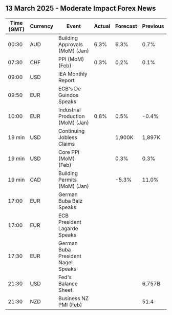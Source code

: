 ## 13 March 2025 - Moderate Impact Forex News

| Time (GMT) | Currency | Event | Actual | Forecast | Previous |
|------|----------|-------|--------|----------|----------|
| 00:30 | AUD | Building Approvals (MoM) (Jan) | 6.3% | 6.3% | 0.7% |
| 07:30 | CHF | PPI (MoM) (Feb) | 0.3% | 0.2% | 0.1% |
| 09:00 | USD | IEA Monthly Report |  |  |  |
| 09:50 | EUR | ECB's De Guindos Speaks |  |  |  |
| 10:00 | EUR | Industrial Production (MoM) (Jan) | 0.8% | 0.5% | -0.4% |
| 19 min | USD | Continuing Jobless Claims |  | 1,900K | 1,897K |
| 19 min | USD | Core PPI (MoM) (Feb) |  | 0.3% | 0.3% |
| 19 min | CAD | Building Permits (MoM) (Jan) |  | -5.3% | 11.0% |
| 17:00 | EUR | German Buba Balz Speaks |  |  |  |
| 17:00 | EUR | ECB President Lagarde Speaks |  |  |  |
| 17:30 | EUR | German Buba President Nagel Speaks |  |  |  |
| 21:30 | USD | Fed's Balance Sheet |  |  | 6,757B |
| 21:30 | NZD | Business NZ PMI (Feb) |  |  | 51.4 |
